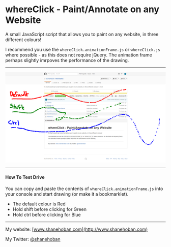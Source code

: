 # whereClick - Paint/Annotate on any Website
A small JavaScript script that allows you to paint on any website, in three different colours!

I recommend you use the `whereClick.animationFrame.js` or `whereClick.js` where possible - as this does not require jQuery. The animation frame perhaps slightly imrpoves the performance of the drawing.

------

![Screenshot](/resources/whereClick.screenshot.png)

------

#### How To Test Drive

You can copy and paste the contents of `whereClick.animationFrame.js` into your console and start drawing (or make it a bookmarklet).

- The default colour is Red
- Hold shift before clicking for Green
- Hold ctrl before clicking for Blue

------

My website: [www.shanehoban.com](http://www.shanehoban.com)

My Twitter: [@shanehoban](https://www.twitter.com/shanehoban)
